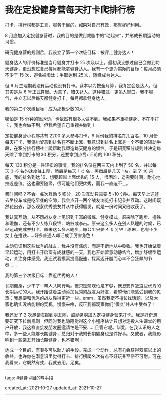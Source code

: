 # 我在定投健身营每天打卡爬排行榜

打卡、排行榜都是工具，服务于目的，如果对自己有效，那就好好利用。

8 月底加入定投健身营时，我的目的是做到减脂中的“动起来”，并形成长期运动的习惯。

研究健身营的规则后，我设立了第一个次级目标：被评上健身达人！

健身达人的评价标准是当月健身并打卡 25 次及以上。最初我没想过自己会做到每天健身，更没想过自己每月都能拿健身达人。我有一个更为实际的目标：每月必须不少于 15 次，避免被淘汰；争取达到 25 次，随缘成为达人。

但 9 月生理期我没有运动也没有打卡。我本以为按全月算，我肯定会是达人，但其实是从 6 号正式算起。大意了，错失达人。这种错过，更吊人胃口。我不服气，并立志以后每天都健身打卡，每月都拿健身达人。

我的第二个次级目标：成为那极少数的人！

哪怕是 15 分钟的微运动，也依然有很多人做不到。我如果不重视健身、不在乎打卡，我也会做不到。但我希望自己重视并做到！

定投健身营小程序共有 2200 多人参与打卡，9 月份我的排名在几百名，10 月份每天打卡，我偶尔留意到排名在不断上涨。我意识到排名上涨是一个不错的辅助手段，在积分排行榜往上爬帮助我塑造每天健身的惯性。于是研究积分规则并决定每天除了拿到打卡的 30 积分，还要拿到点赞+评论的 100 积分。

每天 130 积分是一件轻松的事情。我的排名仅在两三天内上到了 50 名，并以每天 3~5 名的速度往上爬，然后是每天 1~2 名，再然后是几天 1 名。到了 10 月底，我的排名到达 16，想要超越上面优秀的 15 人，很困难，这需要时间，耐心地拉近差值。这也需要随缘，很可能他们更优秀，而我一直追不上。

费时间吗？不会。每次互动 5 积分，20 次互动只需要 5~10 分钟。每天早上送娃去坐校车或是吃早餐的空隙，我会点开一两个战友浏览打卡记录并互动。这时间既然花出去，那么观察优秀战友并从中获得启发，就是一份时间双倍收获了。

我认真互动，从不同战友身上见识到丰富的锻炼、健身模式。原来除了跑步、撸铁和瑜伽，还有不少人练八段锦、站桩或拳击。原来这么多人在别人熟睡的时候，已经运动完成并打卡。原来这么多人跑步，每公里只要 4-6 分钟！原来，也有不少女士在撸铁……好多普通人却活成了厉害角色！

主动见识到这些优秀的战友，我并没有焦虑，而是不断地从中吸收。我也开始试着早起运动，用打卡开启富有成就感的一天。我也开始留意动静结合，增加舒缓型运动，关注身体感受。我还试着摸索提高配速，探索迈开腿而心率不会狂飙的节奏……

我的第三个次级目标：靠近优秀的人！

长期健身，少不了一帮人共同行动。但只是旁观怕是不够，我想要靠近这些优秀的长期运动的人。我开始试着主动添加优秀的战友为好友，希望他们能感受到我的炙热：我想要和优秀的战友靠得更近一些。emm，虽然我挺不擅长找话题，以及大家也确实没啥能聊的契机。慢慢来咯，反正我都观察你们“很久”并从中受益了！

我还发了 2 次邀请海报到朋友圈，鼓励亲朋加入定投健身营来打卡。我是好奇想要研究下拉新规则，但同时我也隐隐觉得这个小程序估计只想对定投人生课堂的用户开放，我这样直接发朋友圈邀请怕是不妥……且管它呢。毕竟，在我认识的人之中，多一些人能够长期健身，总归对于我的长期健身也是件好事。又或者，我能影响到一些亲友开始长期健身，也不错啊！

达成一个目的，有很多可以助力的手段。完成一个动作，总有机会获得双倍以上的收益。也许你在潜意识里觉得打卡、排行榜爬名次有点不好玩甚至俗不可耐。可在我看来，它既然有效，我就去用，足矣。

---

tags: #健身 #目的与手段 

created_at: 2021-10-27
updated_at: 2021-10-27

---
